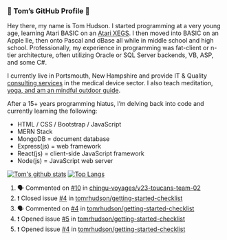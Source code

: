### 👋 Tom’s GitHub Profile 👋

Hey there, my name is Tom Hudson. I started programming at a very young age, learning Atari BASIC on an [Atari XEGS](https://en.wikipedia.org/wiki/Atari_XEGS). I then moved into BASIC on an Apple IIe, then onto Pascal and dBase all while in middle school and high school. Professionally, my experience in programming was fat-client or n-tier architecture, often utilizing Oracle or SQL Server backends, VB, ASP, and some C#.


I currently live in Portsmouth, New Hampshire and provide IT & Quality [consulting services](https://www.linkedin.com/in/hudsonthomas/) in the medical device sector. I also teach meditation, [yoga, and am an mindful outdoor guide](https://tom-hudson.com).

After a 15+ years programming hiatus, I’m delving back into code and currently learning the following:

- HTML / CSS / Bootstrap / JavaScript
- MERN Stack
- MongoDB = document database
- Express(js) = web framework
- React(js) = client-side JavaScript framework
- Node(js) = JavaScript web server

[![Tom's github stats](https://github-readme-stats.vercel.app/api?username=tomrhudson&count_private=true?theme=dark)](https://github.com/anuraghazra/github-readme-stats)
[![Top Langs](https://github-readme-stats.vercel.app/api/top-langs/?username=tomrhudson&layout=compact)](https://github.com/anuraghazra/github-readme-stats)

<!--START_SECTION:activity-->
1. 🗣 Commented on [#10](https://github.com//chingu-voyages/v23-toucans-team-02/issues/10) in [chingu-voyages/v23-toucans-team-02](https://github.com//chingu-voyages/v23-toucans-team-02)
2. ❗️ Closed issue [#4](https://github.com//tomrhudson/getting-started-checklist/issues/4) in [tomrhudson/getting-started-checklist](https://github.com//tomrhudson/getting-started-checklist)
3. 🗣 Commented on [#4](https://github.com//tomrhudson/getting-started-checklist/issues/4) in [tomrhudson/getting-started-checklist](https://github.com//tomrhudson/getting-started-checklist)
4. ❗️ Opened issue [#5](https://github.com//tomrhudson/getting-started-checklist/issues/5) in [tomrhudson/getting-started-checklist](https://github.com//tomrhudson/getting-started-checklist)
5. ❗️ Opened issue [#4](https://github.com//tomrhudson/getting-started-checklist/issues/4) in [tomrhudson/getting-started-checklist](https://github.com//tomrhudson/getting-started-checklist)
<!--END_SECTION:activity-->
